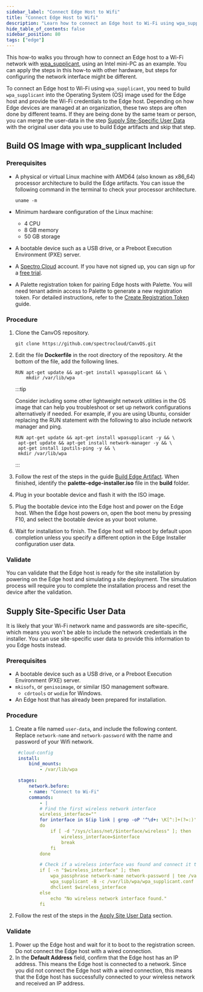 ```yaml
---
sidebar_label: "Connect Edge Host to Wifi"
title: "Connect Edge Host to Wifi"
description: "Learn how to connect an Edge host to Wi-Fi using wpa_supplicant."
hide_table_of_contents: false
sidebar_position: 80
tags: ["edge"]
---
```


This how-to walks you through how to connect an Edge host to a Wi-Fi network with
[wpa_supplicant](https://linux.die.net/man/8/wpa_supplicant), using an Intel mini-PC as an example. You can apply the
steps in this how-to with other hardware, but steps for configuring the network interface might be different.

To connect an Edge host to Wi-Fi using `wpa_supplicant`, you need to build `wpa_supplicant` into the Operating System
(OS) image used for the Edge host and provide the Wi-Fi credentials to the Edge host. Depending on how Edge devices are
managed at an organization, these two steps are often done by different teams. If they are being done by the same team
or person, you can merge the user-data in the step [Supply Site-Specific User Data](#supply-site-specific-user-data)
with the original user data you use to build Edge artifacts and skip that step.

## Build OS Image with wpa_supplicant Included

### Prerequisites

- A physical or virtual Linux machine with AMD64 (also known as x86_64) processor architecture to build the Edge
  artifacts. You can issue the following command in the terminal to check your processor architecture.

  ```shell
  uname -m
  ```

- Minimum hardware configuration of the Linux machine:
  - 4 CPU
  - 8 GB memory
  - 50 GB storage
- A bootable device such as a USB drive, or a Preboot Execution Environment (PXE) server.
- A [Spectro Cloud](https://console.spectrocloud.com/) account. If you have not signed up, you can sign up for a
  [free trial](https://www.spectrocloud.com/free-tier/).
- A Palette registration token for pairing Edge hosts with Palette. You will need tenant admin access to Palette to
  generate a new registration token. For detailed instructions, refer to the
  [Create Registration Token](../site-deployment/site-installation/create-registration-token.md) guide.

### Procedure

1. Clone the CanvOS repository.

   ```shell
   git clone https://github.com/spectrocloud/CanvOS.git
   ```

2. Edit the file **Dockerfile** in the root directory of the repository. At the bottom of the file, add the following
   lines.

   ```
   RUN apt-get update && apt-get install wpasupplicant && \
       mkdir /var/lib/wpa
   ```

   :::tip

   Consider including some other lightweight network utilities in the OS image that can help you troubleshoot or set up
   network configurations alternatively if needed. For example, if you are using Ubuntu, consider replacing the RUN
   statement with the following to also include network manager and ping.

   ```
   RUN apt-get update && apt-get install wpasupplicant -y && \
    apt-get update && apt-get install network-manager -y && \
    apt-get install iputils-ping -y && \
    mkdir /var/lib/wpa
   ```

   :::

3. Follow the rest of the steps in the guide [Build Edge Artifact](../edgeforge-workflow/palette-canvos.md). When
   finished, identify the **palette-edge-installer.iso** file in the **build** folder.
4. Plug in your bootable device and flash it with the ISO image.
5. Plug the bootable device into the Edge host and power on the Edge host. When the Edge host powers on, open the boot
   menu by pressing F10, and select the bootable device as your boot volume.
6. Wait for installation to finish. The Edge host will reboot by default upon completion unless you specify a different
   option in the Edge Installer configuration user data.

### Validate

You can validate that the Edge host is ready for the site installation by powering on the Edge host and simulating a
site deployment. The simulation process will require you to complete the installation process and reset the device after
the validation.

## Supply Site-Specific User Data

It is likely that your Wi-Fi network name and passwords are site-specific, which means you won't be able to include the
network credentials in the installer. You can use site-specific user data to provide this information to you Edge hosts
instead.

### Prerequisites

- A bootable device such as a USB drive, or a Preboot Execution Environment (PXE) server.
- `mkisofs`, or `genisoimage`, or similar ISO management software.
  - `cdrtools` or `wodim` for Windows.
- An Edge host that has already been prepared for installation.

### Procedure

1. Create a file named `user-data`, and include the following content. Replace `network-name` and `network-password`
   with the name and password of your Wifi network.

   ```yaml
    #cloud-config
    install:
        bind_mounts:
            - /var/lib/wpa

    stages:
        network.before:
        - name: "Connect to Wi-Fi"
        commands:
            - |
            # Find the first wireless network interface
            wireless_interface=""
            for interface in $(ip link | grep -oP '^\d+: \K[^:]+(?=:)')
            do
                if [ -d "/sys/class/net/$interface/wireless" ]; then
                    wireless_interface=$interface
                    break
                fi
            done

            # Check if a wireless interface was found and connect it to WiFi
            if [ -n "$wireless_interface" ]; then
                wpa_passphrase network-name network-password | tee /var/lib/wpa/wpa_supplicant.conf
                wpa_supplicant -B -c /var/lib/wpa/wpa_supplicant.conf -i $wireless_interface
                dhclient $wireless_interface
            else
                echo "No wireless network interface found."
            fi
   ```

2. Follow the rest of the steps in the [Apply Site User Data](../site-deployment/site-installation/site-user-data.md)
   section.

### Validate

1. Power up the Edge host and wait for it to boot to the registration screen. Do not connect the Edge host with a wired
   connection.
2. In the **Default Address** field, confirm that the Edge host has an IP address. This means the Edge host is connected
   to a network. Since you did not connect the Edge host with a wired connection, this means that the Edge host has
   successfully connected to your wireless network and received an IP address.
